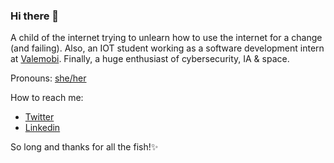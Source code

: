 ### Hi there 👋

A child of the internet trying to unlearn how to use the internet for a change (and failing). Also, an IOT student working as a software development intern at [Valemobi](https://www.valemobi.com.br/). Finally, a huge enthusiast of cybersecurity, IA & space. 

Pronouns: [she/her](http://pronoun.is/she)

How to reach me:

- [Twitter](https://twitter.com/carolinasrc_)
- [Linkedin](https://www.linkedin.com/in/carolinases/)

So long and thanks for all the fish!✨
